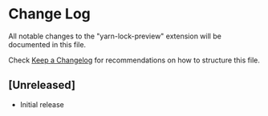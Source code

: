 # Change Log

All notable changes to the "yarn-lock-preview" extension will be documented in this file.

Check [Keep a Changelog](http://keepachangelog.com/) for recommendations on how to structure this file.

## [Unreleased]

- Initial release